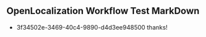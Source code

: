 ## OpenLocalization Workflow Test MarkDown
* 3f34502e-3469-40c4-9890-d4d3ee948500 thanks!

<!--HONumber=Aug16_HO2-->


